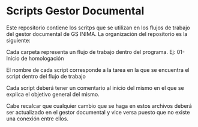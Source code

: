 # Scripts Gestor Documental
Este repositorio contiene los scritps que se utilizan en los flujos de trabajo del gestor documental de GS INIMA.
La organización del repositorio es la siguiente:

Cada carpeta representa un flujo de trabajo dentro del programa. Ej: 01-Inicio de homologación

El nombre de cada script corresponde a la tarea en la que se encuentra el script dentro del flujo de trabajo

Cada script deberá tener un comentario al inicio del mismo en el que se explica el objetivo general del mismo.

Cabe recalcar que cualquier cambio que se haga en estos archivos deberá ser actualizado en el gestor documental y vice versa puesto que no existe una conexión entre ellos.

